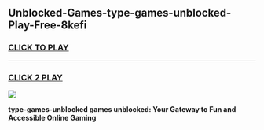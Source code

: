 
## Unblocked-Games-type-games-unblocked-Play-Free-8kefi
<h3>
<a href="https://premium76.site?title=type-games-unblocked&ref=20A">CLICK TO PLAY</a></h3>
<hr>

<h3>
<a href="https://premium76.site?title=type-games-unblocked&ref=20A">CLICK 2 PLAY</a>
  
</h3>

<a href="https://premium76.site?title=type-games-unblocked&ref=20A"><img src="https://clearcache.store/games.png"></a>


**type-games-unblocked games unblocked: Your Gateway to Fun and Accessible Online Gaming**
